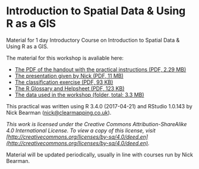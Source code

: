 # Introduction to Spatial Data & Using R as a GIS
Material for 1 day Introductory Course on Introduction to Spatial Data & Using R as a GIS.

The material for this workshop is avaliable here:  
- [The PDF of the handout with the practical instructions (PDF, 2.29 MB)](https://github.com/nickbearman/intro-r-spatial-analysis/releases/download/7.0/intro-r-spatial-analysis.pdf)  
- [The presentation given by Nick (PDF, 11 MB)](https://github.com/nickbearman/intro-r-spatial-analysis/releases/download/7.0/presentation.pdf)  
- [The classification exercise (PDF, 93 KB)](https://github.com/nickbearman/intro-r-spatial-analysis/releases/download/7.0/classification-exercise-R.pdf)  
- [The R Glossary and Helpsheet (PDF, 123 KB)](https://github.com/nickbearman/intro-r-spatial-analysis/releases/download/7.0/glossary-helpsheet.pdf)  
- [The data used in the workshop (folder, total: 3.3 MB)](https://github.com/nickbearman/intro-r-spatial-analysis/tree/master/data)  

This practical was written using R 3.4.0 (2017-04-21) and RStudio 1.0.143 by Nick Bearman ([nick@clearmapping.co.uk](mailto:nick@clearmapping.co.uk)).

*This work is licensed under the Creative Commons Attribution-ShareAlike 4.0 International License. To view a copy of this license, visit [http://creativecommons.org/licenses/by-sa/4.0/deed.en](http://creativecommons.org/licenses/by-sa/4.0/deed.en).*

Material will be updated periodically, usually in line with courses run by Nick Bearman. 
